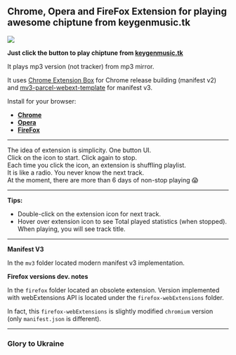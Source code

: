Chrome, Opera and FireFox Extension for playing awesome chiptune from keygenmusic.tk
------------------------------------------------------------------------------------

![](https://raw.githubusercontent.com/onikienko/keygenjukebox-play-button/master/chromium/img/ext_icons/128.png)

**Just click the button to play chiptune from [keygenmusic.tk](http://keygenmusic.tk/)**

It plays mp3 version (not tracker) from mp3 mirror.

It uses [Chrome Extension Box](https://github.com/onikienko/chrome-extensions-box) for Chrome release building (manifest
v2) and [mv3-parcel-webext-template](https://github.com/onikienko/mv3-parcel-webext-template) for manifest v3.

Install for your browser:

- **[Chrome](https://chrome.google.com/webstore/detail/keygenjukebox-play-button/olephdnjkkjiidgifanfiimkbbcaogid)**
- **[Opera](https://addons.opera.com/extensions/details/keygenjukebox-play-button/)**
- **[FireFox](https://addons.mozilla.org/addon/keygen-music-play-button/)**

--------------------------------------------------------------------------------------------

The idea of extension is simplicity. One button UI.  
Click on the icon to start. Click again to stop.  
Each time you click the icon, an extension is shuffling playlist.  
It is like a radio. You never know the next track.  
At the moment, there are more than 6 days of non-stop playing :scream:  

-----------------------------------------------------------------------------------------------

**Tips:**  

- Double-click on the extension icon for next track.
- Hover over extension icon to see Total played statistics (when stopped). When playing, you will see track title.

------------------------------------------------------------------------------------------------

**Manifest V3**

In the `mv3` folder located modern manifest v3 implementation.

**Firefox versions dev. notes**

In the `firefox` folder located an obsolete extension. Version implemented with webExtensions API is located under
the `firefox-webExtensions` folder.

In fact, this `firefox-webExtensions` is slightly modified `chromium` version (only `manifest.json` is different).

------------------------------------------------------

### Glory to Ukraine
